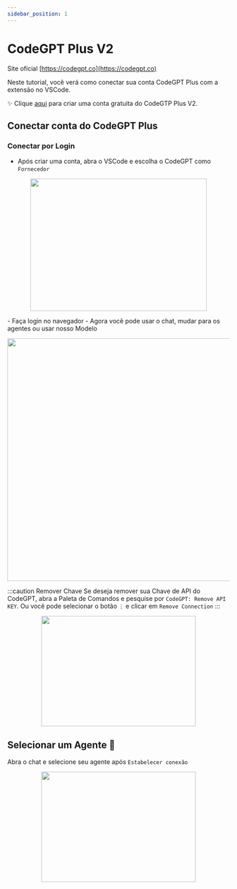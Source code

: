 ```yaml
---
sidebar_position: 1
---
```


# CodeGPT Plus V2

Site oficial [https://codegpt.co](https://codegpt.co)

Neste tutorial, você verá como conectar sua conta CodeGPT Plus com a extensão no VSCode.

✨ Clique [aqui](https://app.codegpt.co/en) para criar uma conta gratuita do CodeGTP Plus V2.

## Conectar conta do CodeGPT Plus

### Conectar por Login

- Após criar uma conta, abra o VSCode e escolha o CodeGPT como `Fornecedor`

<p align="center">
      <img width="400" height="300" src="https://github.com/davila7/code-gpt-docs/assets/37567214/ad889330-514c-4261-9aef-7a5e453e7169" />
</p>
- Faça login no navegador
- Agora você pode usar o chat, mudar para os agentes ou usar nosso Modelo

<p align="center">
      <img width="650" height="550" src="https://github.com/davila7/code-gpt-docs/assets/37567214/6ee66517-f87f-4180-8fa4-d2384bbede25
" />
</p>

:::caution Remover Chave
Se deseja remover sua Chave de API do CodeGPT, abra a Paleta de Comandos e pesquise por `CodeGPT: Remove API KEY`. Ou você pode selecionar o botão `⋮` e clicar em `Remove Connection`
:::

<p align="center">
      <img width="350" height="250" src="https://github.com/davila7/code-gpt-docs/assets/37567214/7a786f2e-f65d-4862-a1f7-61b705ff1cd5" />
</p>

## Selecionar um Agente 🤖
Abra o chat e selecione seu agente após `Estabelecer conexão`

<p align="center">
      <img width="350" height="250" src="https://github.com/davila7/code-gpt-docs/assets/37567214/774ca6a0-4e00-4e3f-b001-51c834dc5ecf" />
</p>

